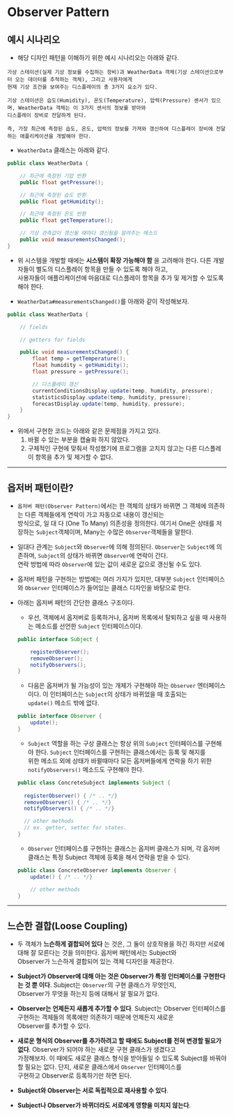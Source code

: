 <h1>Observer Pattern</h1>

<h2>예시 시나리오</h2>

* 해당 디자인 패턴을 이해하기 위한 예시 시나리오는 아래와 같다.

```
가상 스테이션(실제 기상 정보를 수집하는 장비)과 WeatherData 객체(기상 스테이션으로부터 오는 데이터를 추적하는 객체), 그리고 사용자에게
현재 기상 조건을 보여주는 디스플레이의 총 3가지 요소가 있다.

기상 스테이션은 습도(Humidity), 온도(Temperature), 압력(Pressure) 센서가 있으며, WeatherData 객체는 이 3가지 센서의 정보를 받아와
디스플레이 장비로 전달하게 된다.

즉, 가장 최근에 측정된 습도, 온도, 압력의 정보를 가져와 갱신하여 디스플레이 장비에 전달하는 애플리케이션을 개발해야 한다.
```

* `WeatherData` 클래스는 아래와 같다.
```java
public class WeatherData {

    // 최근에 측정된 기압 반환
    public float getPressure();

    // 최근에 측정된 습도 반환
    public float getHumidity();

    // 최근에 측정된 온도 반환
    public float getTemperature();

    // 기상 관측값이 갱신될 때마다 갱신됨을 알려주는 메소드
    public void measurementsChanged();
}
```

* 위 시스템을 개발할 때에는 __시스템이 확장 가능해야 함__ 을 고려해야 한다. 다른 개발자들이 별도의 디스플레이 항목을 만들 수 있도록 해야 하고,   
  사용자들이 애플리케이션에 마음대로 디스플레이 항목을 추가 및 제거할 수 있도록 해야 한다.

* `WeatherData#measurementsChanged()`를 아래와 같이 작성해보자.
```java
public class WeatherData {

    // fields

    // getters for fields

    public void measurementsChanged() {
        float temp = getTemperature();
        float humidity = getHumidity();
        float pressure = getPressure();

        // 디스플레이 갱신
        currentConditionsDisplay.update(temp, humidity, pressure);
        statisticsDisplay.update(temp, humidity, pressure);
        forecastDisplay.update(temp, humidity, pressure);
    }
}
```

* 위에서 구현한 코드는 아래와 같은 문제점을 가지고 있다.
  1. 바뀔 수 있는 부분을 캡슐화 하지 않았다.
  2. 구체적인 구현에 맞춰서 작성했기에 프로그램을 고치지 않고는 다른 디스플레이 항목을 추가 및 제거할 수 없다.
<hr/>

<h2>옵저버 패턴이란?</h2>

* `옵저버 패턴(Observer Pattern)`에서는 한 객체의 상태가 바뀌면 그 객체에 의존하는 다른 객체들에게 연락이 가고 자동으로 내용이 갱신되는   
  방식으로, 일 대 다 (One To Many) 의존성을 정의한다. 여기서 One은 상태를 저장하는 `Subject`객체이며, Many는 수많은 `Observer`객체들을 말한다.

* 일대다 관계는 `Subject`와 `Observer`에 의해 정의된다. `Observer`는 `Subject`에 의존하며, `Subject`의 상태가 바뀌면 `Observer`에 연락이 간다.   
  연락 방법에 따라 `Observer`에 있는 값이 새로운 값으로 갱신될 수도 있다.

* 옵저버 패턴을 구현하는 방법에는 여러 가지가 있지만, 대부분 `Subject` 인터페이스와 `Observer` 인터페이스가 들어있는 클래스 디자인을 바탕으로 한다.

* 아래는 옵저버 패턴의 간단한 클래스 구조이다.

  * 우선, 객체에서 옵저버로 등록하거나, 옵저버 목록에서 탈퇴하고 싶을 때 사용하는 메소드를 선언한 `Subject` 인터페이스이다.
  ```java
  public interface Subject {

      registerObserver();
      removeObserver();
      notifyObservers();
  }
  ```

  * 다음은 옵저버가 될 가능성이 있는 개체가 구현해야 하는 `Observer` 엔터페이스이다. 이 인터페이스는 `Subject`의 상태가 바뀌었을 때 호출되는   
    `update()` 메소드 밖에 없다.
  ```java
  public interface Observer {
      update();
  }
  ```

  * `Subject` 역할을 하는 구상 클래스는 항상 위의 `Subject` 인터페이스를 구현해야 한다. `Subject` 인터페이스를 구현하는 클래스에서는 등록 및 해지를   
    위한 메소드 외에 상태가 바뀔때마다 모든 옵저버들에게 연락을 하기 위한 `notifyObservers()` 메소드도 구현해야 한다.
  ```java
  public class ConcreteSubject implements Subject {
    
    registerObserver() { /* .. */}
    removeObserver() { /* .. */}
    notifyObservers() { /* .. */}

    // other methods
    // ex. getter, setter for states.
  }
  ```

  * `Observer` 인터페이스를 구현하는 클래스는 옵저버 클래스가 되며, 각 옵저버 클래스는 특정 Subject 객체에 등록을 해서 연락을 받을 수 있다.
  ```java
  public class ConcreteObserver implements Observer { 
      update() { /* .. */}

      // other methods
  }
  ```

<hr/>

<h2>느슨한 결합(Loose Coupling)</h2>

* 두 객체가 __느슨하게 결합되어 있다__ 는 것은, 그 둘이 상호작용을 하긴 하지만 서로에 대해 잘 모른다는 것을 의미한다. 옵저버 패턴에서는 Subject와   
  Observer가 느슨하게 결합되어 있는 객체 디자인을 제공한다.

* __Subject가 Observer에 대해 아는 것은 Observer가 특정 인터페이스를 구현한다는 것 뿐 이다__. Subject는 `Observer`의 구현 클래스가 무엇인지,   
  Observer가 무엇을 하는지 등에 대해서 알 필요가 없다.

* __Observer는 언제든지 새롭게 추가할 수 있다__. Subject는 Observer 인터페이스를 구현하는 객체들의 목록에만 의존하기 때문에 언제든지 새로운   
  Observer를 추가할 수 있다.

* __새로운 형식의 Observer를 추가하려고 할 때에도 Subject를 전혀 변경할 필요가 없다__. Observer가 되어야 하는 새로운 구현 클래스가 생겼다고   
  가정해보자. 이 때에도 새로운 클래스 형식을 받아들일 수 있도록 Subject를 바꿔야할 필요는 없다. 단지, 새로운 클래스에서 `Observer` 인터페이스를   
  구현하고 Observer로 등록하기만 하면 된다.

* __Subject와 Observer는 서로 독립적으로 재사용할 수 있다__.

* __Subject나 Observer가 바뀌더라도 서로에게 영향을 미치지 않는다__.